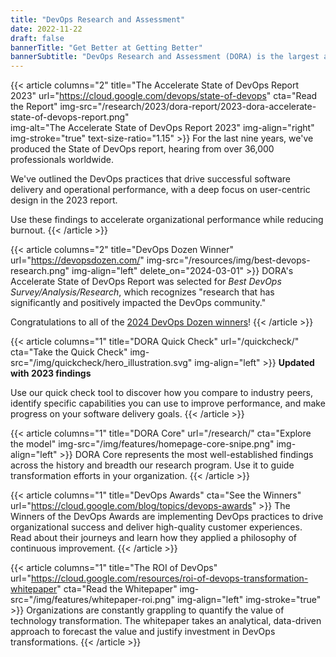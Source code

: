 ```yaml
---
title: "DevOps Research and Assessment"
date: 2022-11-22
draft: false
bannerTitle: "Get Better at Getting Better"
bannerSubtitle: "DevOps Research and Assessment (DORA) is the largest and longest running research program of its kind, that seeks to understand the capabilities that drive software delivery and operations performance. DORA helps teams apply those capabilities, leading to better organizational performance."
---
```


{{< article columns="2" 
    title="The Accelerate State of DevOps Report 2023" 
    url="https://cloud.google.com/devops/state-of-devops"
    cta="Read the Report"
    img-src="/research/2023/dora-report/2023-dora-accelerate-state-of-devops-report.png"  
    img-alt="The Accelerate State of DevOps Report 2023" 
    img-align="right"
    img-stroke="true"
    text-size-ratio="1.15"
    >}}
For the last nine years, we've produced the State of DevOps report, hearing from over 36,000 professionals worldwide. 

We've outlined the DevOps practices that drive successful software delivery and operational performance, with a deep focus on user-centric design in the 2023 report.

Use these findings to accelerate organizational performance while reducing burnout.
{{< /article >}}

{{< article 
    columns="2" 
    title="DevOps Dozen Winner" 
    url="https://devopsdozen.com/"
    img-src="/resources/img/best-devops-research.png"
    img-align="left" 
    delete_on="2024-03-01" >}}
DORA's Accelerate State of DevOps Report was selected for *Best DevOps Survey/Analysis/Research*, which recognizes "research that has significantly and positively impacted the DevOps community." 

Congratulations to all of the [2024 DevOps Dozen winners](https://devopsdozen.com/)!
{{< /article >}}

{{< article columns="1" 
    title="DORA Quick Check" 
    url="/quickcheck/"
    cta="Take the Quick Check" 
    img-src="/img/quickcheck/hero_illustration.svg" 
    img-align="left" 
    >}}
**Updated with 2023 findings**

Use our quick check tool to discover how you compare to industry peers, identify specific capabilities you can use to improve performance, and make progress on your software delivery goals.
{{< /article >}}

{{< article columns="1" 
    title="DORA Core" 
    url="/research/"
    cta="Explore the model" 
    img-src="/img/features/homepage-core-snipe.png" 
    img-align="left" 
    >}}
DORA Core represents the most well-established findings across the history and breadth our research program. Use it to guide transformation efforts in your organization.
{{< /article >}}

{{< article 
    columns="1" 
    title="DevOps Awards" 
    cta="See the Winners"
    url="https://cloud.google.com/blog/topics/devops-awards" 
    >}}
The Winners of the DevOps Awards are implementing DevOps practices to drive organizational success and deliver high-quality customer experiences. Read about their journeys and learn how they applied a philosophy of continuous improvement.
{{< /article >}}

{{< article 
    columns="1" 
    title="The ROI of DevOps" 
    url="https://cloud.google.com/resources/roi-of-devops-transformation-whitepaper"
    cta="Read the Whitepaper"
    img-src="/img/features/whitepaper-roi.png"
    img-align="left"
    img-stroke="true" >}}
Organizations are constantly grappling to quantify the value of technology transformation. The whitepaper takes an analytical, data-driven approach to forecast the value and justify investment in DevOps transformations.
{{< /article >}}
